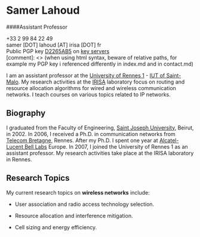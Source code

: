 # Samer Lahoud
####Assistant Professor

<div class="container-fluid">
		<div class="well">
			<span class="fa fa-phone fa-fw"></span> +33 2 99 84 22 49<br>
			<span class="fa fa-envelope fa-fw"></span> samer [DOT] lahoud [AT] irisa [DOT] fr<br>
			<span class="fa fa-lock fa-fw"></span> Public PGP key <a href="img/D2265AB5.asc">D2265AB5</a> on <a href="https://pgp.mit.edu/pks/lookup?op=vindex&amp;search=0xFC496040D2265AB5">key servers</a>
		</div>
</div>
[comment]: <> (when using html syntax, beware of relative paths, for example my PGP key i referenced differently in index.md and in contact.md)

I am an assistant professor at the [University of Rennes 1](http://www.univ-rennes1.fr/) - [IUT of Saint-Malo](https://iut-stmalo.univ-rennes1.fr/). My research activities at the [IRISA](http://www.irisa.fr/) laboratory focus on routing and resource allocation algorithms for wired and wireless communication networks. I teach courses on various topics related to IP networks.

## Biography

I graduated from the Faculty of Engineering, [Saint Joseph University](http://www.usj.edu.lb/), Beirut, in 2002. In 2006, I received a Ph.D. in communication networks from [Telecom Bretagne](http://www.telecom-bretagne.eu/), Rennes. After my Ph.D. I spent one year at [Alcatel-Lucent Bell Labs](http://goo.gl/HviCq) Europe. In 2007, I joined the University of Rennes 1 as an assistant professor. My research activities take place at the IRISA laboratory in Rennes.

## Research Topics

My current research topics on **wireless networks** include:

* User association and radio access technology selection.

* Resource allocation and interference mitigation.

* Cell sizing and energy efficiency.
